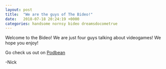 ```yaml
---
layout: post
title:  "We are the guys of The Bideo!"
date:   2018-07-18 20:24:19 +0000
categories: handsome nornsy bideo dreamsdocometrue
---
```

Welcome to the Bideo! We are just four guys talking about videogames! We hope you enjoy!

Go check us out on [Podbean][podbean]

-Nick

[podbean]: https://bideo.podbean.com/
